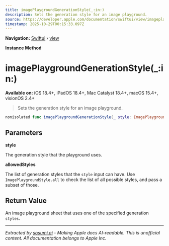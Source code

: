 ```yaml
---
title: imagePlaygroundGenerationStyle(_:in:)
description: Sets the generation style for an image playground.
source: https://developer.apple.com/documentation/swiftui/view/imageplaygroundgenerationstyle(_:in:)
timestamp: 2025-10-29T00:15:33.097Z
---
```


**Navigation:** [Swiftui](/documentation/swiftui) › [view](/documentation/swiftui/view)

**Instance Method**

# imagePlaygroundGenerationStyle(_:in:)

**Available on:** iOS 18.4+, iPadOS 18.4+, Mac Catalyst 18.4+, macOS 15.4+, visionOS 2.4+

> Sets the generation style for an image playground.

```swift
nonisolated func imagePlaygroundGenerationStyle(_ style: ImagePlaygroundStyle, in allowedStyles: [ImagePlaygroundStyle] = ImagePlaygroundStyle.all) -> some View
```

## Parameters

**style**

The generation style that the playground uses.



**allowedStyles**

The list of generation styles that the `style` input can have. Use `ImagePlaygroundStyle.all` to check the list of all possible styles, and pass a subset of those.



## Return Value

An image playground sheet that uses one of the specified generation `styles`.

---

*Extracted by [sosumi.ai](https://sosumi.ai) - Making Apple docs AI-readable.*
*This is unofficial content. All documentation belongs to Apple Inc.*
